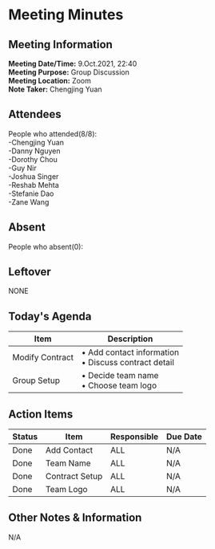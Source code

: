 # Meeting Minutes
## Meeting Information
**Meeting Date/Time:** 9.Oct.2021, 22:40  
**Meeting Purpose:** Group Discussion  
**Meeting Location:** Zoom  
**Note Taker:** Chengjing Yuan    

## Attendees
People who attended(8/8):  
-Chengjing Yuan  
-Danny Nguyen  
-Dorothy Chou  
-Guy Nir  
-Joshua Singer  
-Reshab Mehta  
-Stefanie Dao  
-Zane Wang  

## Absent
People who absent(0):  


## Leftover 
NONE


## Today's Agenda

Item | Description
---- | ----
Modify Contract | • Add contact information<br>• Discuss contract detail<br>
Group Setup | • Decide team name <br>• Choose team logo <br>


## Action Items
| Status | Item | Responsible | Due Date |
| ---- | ---- | ---- | ---- |
| Done| Add Contact | ALL | N/A |
| Done| Team Name | ALL | N/A |
| Done| Contract Setup | ALL | N/A |
| Done| Team Logo | ALL | N/A |

## Other Notes & Information
N/A
